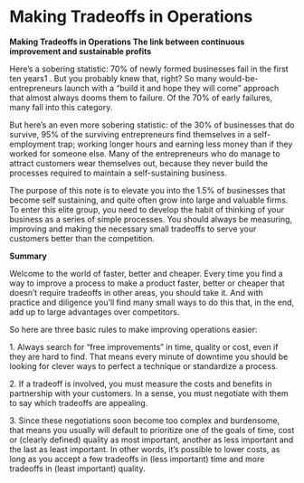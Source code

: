 # Making Tradeoffs in Operations

**Making Tradeoffs in Operations The link between continuous improvement
and sustainable profits**

Here’s a sobering statistic: 70% of newly formed businesses fail in the
first ten years1 . But you probably knew that, right? So many
would-be-entrepreneurs launch with a “build it and hope they will come”
approach that almost always dooms them to failure. Of the 70% of early
failures, many fall into this category.

But here’s an even more sobering statistic: of the 30% of businesses
that do survive, 95% of the surviving entrepreneurs find themselves in a
self-employment trap; working longer hours and earning less money than
if they worked for someone else. Many of the entrepreneurs who do manage
to attract customers wear themselves out, because they never build the
processes required to maintain a self-sustaining business.

The purpose of this note is to elevate you into the 1.5% of businesses
that become self sustaining, and quite often grow into large and
valuable firms. To enter this elite group, you need to develop the habit
of thinking of your business as a series of simple processes. You should
always be measuring, improving and making the necessary small tradeoffs
to serve your customers better than the competition.

**Summary**

Welcome to the world of faster, better and cheaper. Every time you find
a way to improve a process to make a product faster, better or cheaper
that doesn’t require tradeoffs in other areas, you should take it. And
with practice and diligence you’ll find many small ways to do this that,
in the end, add up to large advantages over competitors.

So here are three basic rules to make improving operations easier:

1\. Always search for “free improvements” in time, quality or cost, even
if they are hard to find. That means every minute of downtime you should
be looking for clever ways to perfect a technique or standardize a
process.

2\. If a tradeoff is involved, you must measure the costs and benefits
in partnership with your customers. In a sense, you must negotiate with
them to say which tradeoffs are appealing.

3\. Since these negotiations soon become too complex and burdensome,
that means you usually will default to prioritize one of the goals of
time, cost or (clearly defined) quality as most important, another as
less important and the last as least important. In other words, it’s
possible to lower costs, as long as you accept a few tradeoffs in (less
important) time and more tradeoffs in (least important) quality.
